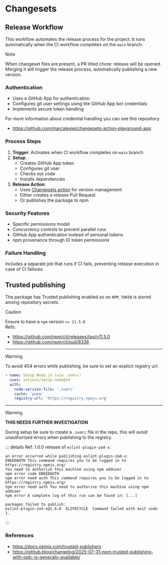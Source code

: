 # Changesets

## Release Workflow

This workflow automates the release process for the project.
It runs automatically when the CI workflow completes on the `main` branch.

> [!NOTE]
> When changeset files are present, a PR titled chore: release will be opened.
> Merging it will trigger the release process, automatically publishing a new version.

### Authentication

- Uses a GitHub App for authentication
- Configures git user settings using the GitHub App bot credentials
- Implements secure token handling

For more information about credential handling you can see this repository:

- <https://github.com/marcalexiei/changesets-action-playground-app>

### Process Steps

1. **Trigger**: Activates when CI workflow completes on `main` branch
2. **Setup**:
   - Creates GitHub App token
   - Configures git user
   - Checks out code
   - Installs dependencies
3. **Release Action**:
   - Uses [Changesets action](https://github.com/changesets/action) for version management
   - Either creates a release Pull Request
   - Or publishes the package to npm

### Security Features

- Specific permissions model
- Concurrency controls to prevent parallel runs
- GitHub App authentication instead of personal tokens
- npm provenance through ID token permissions

### Failure Handling

Includes a separate job that runs if CI fails,
preventing release execution in case of CI failures.

## Trusted publishing

The package has Trusted publishing enabled so no `NPM_TOKEN` is stored
among repository secrets.

> [!CAUTION]
> Ensure to have a `npm` version `>= 11.5.0` \
> Refs:
>
> - <https://github.com/npm/cli/releases/tag/v11.5.0>
> - <https://github.com/npm/cli/pull/8336>

---

> [!WARNING]
> To avoid 404 errors while publishing,
> be sure to set an explicit registry url:
>
> ```yml
> - name: Setup Node.js (via .nvmrc)
>   uses: actions/setup-node@v4
>   with:
>     node-version-file: '.nvmrc'
>     cache: 'pnpm'
>     registry-url: 'https://registry.npmjs.org'
> ```

---

> [!WARNING]
>
> **THIS NEEDS FURTHER INVESTIGATION**
>
> During setup be sure to create a `.nvmrc` file in the repo,
> this will avoid unauthorized errors when publishing to the registry.
>
> ::: details Ref: 1.0.0 release of `eslint-plugin-zod-x`:
>
> ```text
> an error occurred while publishing eslint-plugin-zod-x:
> ENEEDAUTH This command requires you to be logged in to https://registry.npmjs.org/
> You need to authorize this machine using npm adduser
> npm error code ENEEDAUTH
> npm error need auth This command requires you to be logged in to https://registry.npmjs.org/
> npm error need auth You need to authorize this machine using npm adduser
> npm error A complete log of this run can be found in: [...]
>
> packages failed to publish:
> eslint-plugin-zod-x@1.0.0  ELIFECYCLE  Command failed with exit code 1.
> ```
>
> :::

### References

- <https://docs.npmjs.com/trusted-publishers>
- <https://github.blog/changelog/2025-07-31-npm-trusted-publishing-with-oidc-is-generally-available/>
